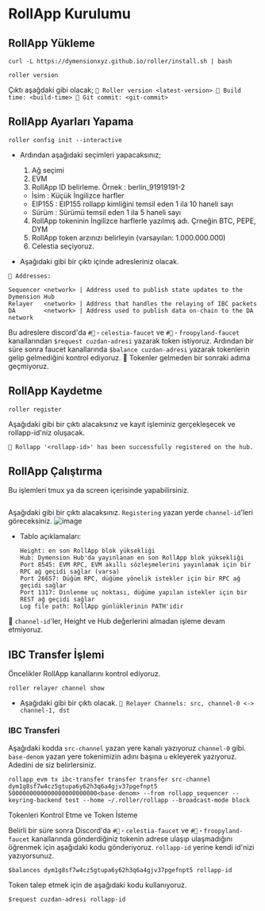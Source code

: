 # RollApp Kurulumu

## RollApp Yükleme
```shell
curl -L https://dymensionxyz.github.io/roller/install.sh | bash
```

```shell
roller version
```

Çıktı aşağdaki gibi olacak;
`
💈 Roller version <latest-version>
💈 Build time: <build-time>
💈 Git commit: <git-commit>
`

## RollApp Ayarları Yapama
```shell
roller config init --interactive
```
- Ardından aşağıdaki seçimleri yapacaksınız;
  1. Ağ seçimi
  2. EVM
  3. RollApp ID belirleme. Örnek : berlin_91919191-2
    - İsim : Küçük İngilizce harfler
    - EIP155 : EIP155 rollapp kimliğini temsil eden 1 ila 10 haneli sayı
    - Sürüm : Sürümü temsil eden 1 ila 5 haneli sayı
  4. RollApp tokeninin İngilizce harflerle yazılmış adı. Çrneğin BTC, PEPE, DYM
  5. RollApp token arzınızı belirleyin (varsayılan: 1.000.000.000)
  6. Celestia seçiyoruz.

- Aşağıdaki gibi bir çıktı içinde adresleriniz olacak.
```shell
🔑 Addresses:

Sequencer <network> | Address used to publish state updates to the Dymension Hub
Relayer   <network> | Address that handles the relaying of IBC packets
DA        <network> | Address used to publish data on-chain to the DA network
```

Bu adreslere discord'da `#🚰・celestia-faucet` ve `#🚰・froopyland-faucet` kanallarından `$request cuzdan-adresi` yazarak token istiyoruz. 
Ardından bir süre sonra faucet kanallarında `$balance cuzdan-adresi` yazarak tokenlerin gelip gelmediğini kontrol ediyoruz. 
🔴 Tokenler gelmeden bir sonraki adıma geçmiyoruz.

## RollApp Kaydetme
```shell
roller register
```
Aşağıdaki gibi bir çıktı alacaksınız ve kayıt işleminiz gerçekleşecek ve rollapp-id'niz oluşacak.
```shell
💈 Rollapp '<rollapp-id>' has been successfully registered on the hub.
```

## RollApp Çalıştırma
Bu işlemleri tmux ya da screen içerisinde yapabilirsiniz.
```shell
```
Aşağıdaki gibi bir çıktı alacaksınız. `Registering` yazan yerde `channel-id`'leri göreceksiniz.
![image](https://github.com/koltigin/Dymension-Froopyland-Kurulum-Rehberi/assets/102043225/0311bdc6-2536-42f8-a588-18a224a8322c)

- Tablo açıklamaları:
  ```
  Height: en son RollApp blok yüksekliği
  Hub: Dymension Hub'da yayınlanan en son RollApp blok yüksekliği
  Port 8545: EVM RPC, EVM akıllı sözleşmelerini yayınlamak için bir RPC ağ geçidi sağlar (varsa)
  Port 26657: Düğüm RPC, düğüme yönelik istekler için bir RPC ağ geçidi sağlar
  Port 1317: Dinlenme uç noktası, düğüme yapılan istekler için bir REST ağ geçidi sağlar
  Log file path: RollApp günlüklerinin PATH'idir
  ```

🔴 `channel-id`'ler, Height ve Hub değerlerini almadan işleme devam etmiyoruz.

## IBC Transfer İşlemi
Öncelikler RollApp kanallarını kontrol ediyoruz.
```shell
roller relayer channel show
```
- Aşağıdaki gibi bir çıktı olacak.
`💈 Relayer Channels: src, channel-0 <-> channel-1, dst`

### IBC Transferi
Aşağıdaki kodda `src-channel` yazan yere kanalı yazıyoruz `channel-0` gibi. `base-denom` yazan yere tokenimizin adını başına `u` ekleyerek yazıyoruz. Adedini de siz belirlersiniz.
```shell
rollapp_evm tx ibc-transfer transfer transfer src-channel dym1g8sf7w4cz5gtupa6y62h3q6a4gjv37pgefnpt5 5000000000000000000000000<base-denom> --from rollapp_sequencer --keyring-backend test --home ~/.roller/rollapp --broadcast-mode block
```

Tokenleri Kontrol Etme ve Token İsteme

Belirli bir süre sonra Discord'da `#🚰・celestia-faucet` ve `#🚰・froopyland-faucet` kanallarında gönderdiğiniz tokenin adrese ulaşıp ulaşmadığını öğrenmek için aşağıdaki kodu gönderiyoruz.
`rollapp-id` yerine kendi id'nizi yazıyorsunuz.

`$balances dym1g8sf7w4cz5gtupa6y62h3q6a4gjv37pgefnpt5 rollapp-id`

Token talep etmek için de aşağıdaki kodu kullanıyoruz.

`$request cuzdan-adresi rollapp-id`
